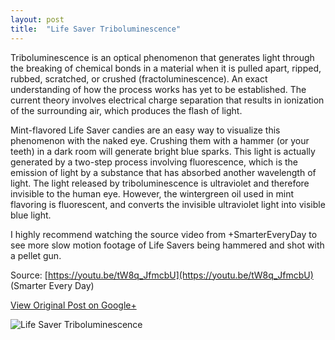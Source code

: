 ```yaml
---
layout: post
title:  "Life Saver Triboluminescence"
---
```


Triboluminescence is an optical phenomenon that generates light through the breaking of chemical bonds in a material when it is pulled apart, ripped, rubbed, scratched, or crushed (fractoluminescence). An exact understanding of how the process works has yet to be established. The current theory involves electrical charge separation that results in ionization of the surrounding air, which produces the flash of light.

Mint-flavored Life Saver candies are an easy way to visualize this phenomenon with the naked eye. Crushing them with a hammer (or your teeth) in a dark room will generate bright blue sparks. This light is actually generated by a two-step process involving fluorescence, which is the emission of light by a substance that has absorbed another wavelength of light. The light released by triboluminescence is ultraviolet and therefore invisible to the human eye. However, the wintergreen oil used in mint flavoring is fluorescent, and converts the invisible ultraviolet light into visible blue light.

I highly recommend watching the source video from +SmarterEveryDay to see more slow motion footage of Life Savers being hammered and shot with a pellet gun.

Source: [https://youtu.be/tW8q_JfmcbU](https://youtu.be/tW8q_JfmcbU) (Smarter Every Day)

[View Original Post on Google+](https://plus.google.com/+ColinSullender/posts/Up1KBXbZm1i)

![Life Saver Triboluminescence](/assets/img/2017-05-06-Triboluminescence.gif)
